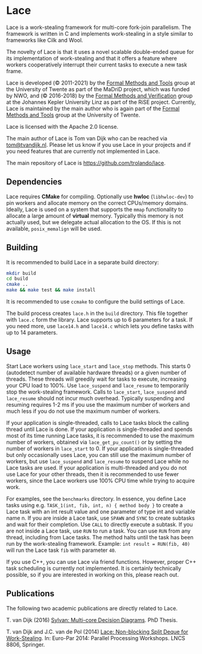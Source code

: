 Lace
======
Lace is a work-stealing framework for multi-core fork-join parallelism.
The framework is written in C and implements work-stealing in a style similar to frameworks like Cilk and Wool.

The novelty of Lace is that it uses a novel scalable double-ended queue for its
implementation of work-stealing and that it offers a feature where workers
cooperatively interrupt their current tasks to execute a new task frame.

Lace is developed (&copy; 2011-2021) by the [Formal Methods and Tools](https://fmt.ewi.utwente.nl/)
group at the University of Twente as part of the MaDriD project, which
was funded by NWO, and (&copy; 2016-2018) by the [Formal Methods and Verification](http://fmv.jku.at/)
group at the Johannes Kepler University Linz as part of the RiSE project.
Currently, Lace is maintained by the main author who is again part of the [Formal Methods and Tools](https://fmt.ewi.utwente.nl/) group at the University of Twente.

Lace is licensed with the Apache 2.0 license.

The main author of Lace is Tom van Dijk who can be reached via <tom@tvandijk.nl>.
Please let us know if you use Lace in your projects and if you need
features that are currently not implemented in Lace.

The main repository of Lace is https://github.com/trolando/lace.

Dependencies
------------
Lace requires **CMake** for compiling.
Optionally use **hwloc** (`libhwloc-dev`) to pin workers and allocate memory on the correct CPUs/memory domains.
Ideally, Lace is used on a system that supports the `mmap` functionality to allocate a large amount of **virtual** memory. Typically this memory is not actually used, but we delegate actual allocation to the OS. If this is not available, `posix_memalign` will be used.

Building
--------
It is recommended to build Lace in a separate build directory:
```bash
mkdir build
cd build
cmake ..
make && make test && make install
```

It is recommended to use `ccmake` to configure the build settings of Lace.

The build process creates `lace.h` in the `build` directory. This file together with `lace.c` form the library. Lace supports up to 6 parameters for a task. If you need more, use `lace14.h` and `lace14.c` which lets you define tasks with up to 14 parameters.

Usage
-----
Start Lace workers using `lace_start` and `lace_stop` methods. 
This starts 0 (autodetect number of available hardware threads) or a given number of threads.
These threads will greedily wait for tasks to execute, increasing your CPU load to 100%. Use `lace_suspend` and `lace_resume` to temporarily stop the work-stealing framework.
Calls to `lace_start`, `lace_suspend` and `lace_resume` should not incur much overhead. Typically suspending and resuming requires 1-2 ms if you use the maximum number of workers and much less if you do not use the maximum number of workers.

If your application is single-threaded, calls to Lace tasks block the calling thread until Lace is done. If your application is single-threaded and spends most of its time running Lace tasks, it is recommended to use the maximum number of workers, obtained via `lace_get_pu_count()` or by setting the number of workers in `lace_start` to 0.
If your application is single-threaded but only occasionally uses Lace, you can still use the maximum number of workers, but use `lace_suspend` and `lace_resume` to suspend Lace while no Lace tasks are used.
If your application is multi-threaded and you do not use Lace for your other threads, then it is recommended to use fewer workers, since the Lace workers use 100% CPU time while trying to acquire work.

For examples, see the `benchmarks` directory.
In essence, you define Lace tasks using e.g. `TASK_1(int, fib, int, n) { method body }` to create a Lace task with an int result value and one parameter of type int and variable name n.
If you are inside a Lace task, use `SPAWN` and `SYNC` to create subtasks and wait for their completion. Use `CALL` to directly execute a subtask.
If you are not inside a Lace task, use `RUN` to run a task. You can use `RUN` from any thread, including from Lace tasks. The method halts until the task has been run by the work-stealing framework. Example: `int result = RUN(fib, 40)` will run the Lace task `fib` with parameter `40`.

If you use C++, you can use Lace via friend functions. However, proper C++ task scheduling is currently not implemented. It is certainly technically possible, so if you are interested in working on this, please reach out.

Publications
------------
The following two academic publications are directly related to Lace.

T. van Dijk (2016) [Sylvan: Multi-core Decision Diagrams](http://dx.doi.org/10.3990/1.9789036541602). PhD Thesis.

T. van Dijk and J.C. van de Pol (2014) [Lace: Non-blocking Split Deque for Work-Stealing](http://dx.doi.org/10.1007/978-3-319-14313-2_18). In: Euro-Par 2014: Parallel Processing Workshops. LNCS 8806, Springer.
